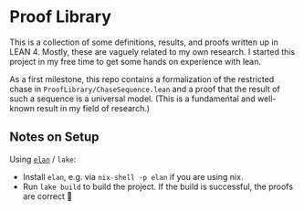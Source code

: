 # Proof Library

This is a collection of some definitions, results, and proofs written up in LEAN 4.
Mostly, these are vaguely related to my own research.
I started this project in my free time to get some hands on experience with lean.

As a first milestone, this repo contains a formalization of the restricted chase in `ProofLibrary/ChaseSequence.lean`
and a proof that the result of such a sequence is a universal model. (This is a fundamental and well-known result in my field of research.)

## Notes on Setup

Using [`elan`](https://github.com/leanprover/elan) / `lake`:

- Install `elan`, e.g. via `nix-shell -p elan` if you are using nix.
- Run `lake build` to build the project. If the build is successful, the proofs are correct :tada:

